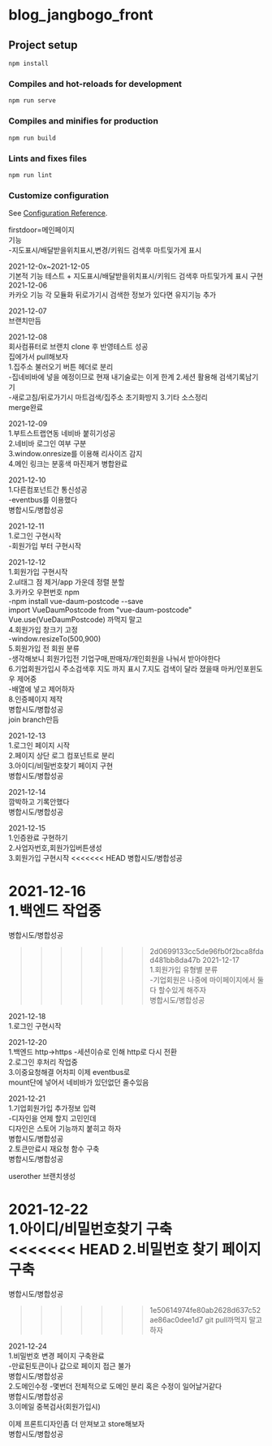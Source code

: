 # blog_jangbogo_front

## Project setup
```
npm install
```

### Compiles and hot-reloads for development
```
npm run serve
```

### Compiles and minifies for production
```
npm run build
```

### Lints and fixes files
```
npm run lint
```

### Customize configuration
See [Configuration Reference](https://cli.vuejs.org/config/).

firstdoor=메인페이지    
기능  
-지도표시/배달받을위치표시,변경/키워드 검색후 마트및가게 표시  

2021-12-0x~2021-12-05  
기본적 기능 테스트 + 지도표시/배달받을위치표시/키워드 검색후 마트및가게 표시 구현   
2021-12-06  
카카오 기능 각 모듈화 뒤로가기시 검색한 정보가 있다면 유지기능 추가  

2021-12-07  
브랜치만듬  

2021-12-08  
회사컴퓨터로 브랜치 clone 후 반영테스트 성공  
집에가서 pull해보자  
1.집주소 불러오기 버튼 헤더로 분리  
-집네비바에 넣을 예정이므로 현재 내기술로는 이게 한계
2.세션 활용해 검색기록남기기  
-새로고침/뒤로가기시 마트검색/집주소 초기화방지
3.기타 소스정리  
merge완료  

2021-12-09  
1.부트스트랩연동 네비바 붙히기성공  
2.네비바 로그인 여부 구분  
3.window.onresize를 이용해 리사이즈 감지  
4.메인 링크는 분홍색  마진제거
병합완료  


2021-12-10  
1.다른컴포넌트간 통신성공  
-eventbus를 이용했다  
병합시도/병합성공  


2021-12-11  
1.로그인 구현시작  
-회원가입 부터 구현시작  

2021-12-12  
1.회원가입 구현시작  
2.ul태그 점 제거/app 가운데 정렬 분할  
3.카카오 우편번호 npm  
-npm install vue-daum-postcode --save  
import VueDaumPostcode from "vue-daum-postcode"    
Vue.use(VueDaumPostcode) 까먹지 말고  
4.회원가입 창크기 고정  
-window.resizeTo(500,900)  
5.회원가입 전 회원 분류  
-생각해보니 회원가입전 기업구매,판매자/개인회원을 나눠서 받아야한다  
6.기업회원가입시 주소검색후 지도 까지 표시 
7.지도 검색이 달라 졌을때 마커/인포윈도우 제어중  
-배열에 넣고 제어하자   
8.인증페이지 제작  
병합시도/병합성공  
join branch만듬  

2021-12-13  
1.로그인 페이지 시작  
2.페이지 상단 로그 컴포넌트로 분리  
3.아이디/비밀번호찾기 페이지 구현  
병합시도/병합성공

2021-12-14  
깜박하고 기록안했다  
병합시도/병합성공

2021-12-15  
1.인증완료 구현하기  
2.사업자번호,회원가입버튼생성  
3.회원가입 구현시작
<<<<<<< HEAD
병합시도/병합성공  

2021-12-16  
1.백엔드 작업중  
=======
병합시도/병합성공    
>>>>>>> 2d0699133cc5de96fb0f2bca8fdad481bb8da47b
2021-12-17  
1.회원가입 유형별 분류  
-기업회원은 나중에 마이페이지에서 
둘다 할수있게 해주자  
병합시도/병합성공  

2021-12-18  
1.로그인 구현시작  

2021-12-20  
1.백엔드 http->https
-세션이슈로 인해 http로 다시 전환  
2.로그인 후처리 작업중  
3.이중요청해결 어차피 이제 eventbus로  
mount단에 넣어서 네비바가 있던없던 줄수있음  

2021-12-21  
1.기업회원가입 추가정보 입력  
-디자인을 언제 할지 고민인데  
디자인은 스토어 기능까지 붙히고 하자  
병합시도/병합성공  
2.토큰만료시 재요청 함수 구축  
병합시도/병합성공  

userother 브랜치생성  

2021-12-22  
1.아이디/비밀번호찾기 구축  
<<<<<<< HEAD
2.비밀번호 찾기 페이지 구축  
=======
병합시도/병합성공  
>>>>>>> 1e50614974fe80ab2628d637c52ae86ac0dee1d7
git pull까먹지 말고하자  

2021-12-24  
1.비밀번호 변경 페이지 구축완료  
-만료된토큰이나 값으로 페이지 접근 불가  
병합시도/병합성공  
2.도메인수정
-몇번더 전체적으로 도메인 분리 혹은 수정이 일어날거같다  
병합시도/병합성공  
3.이메일 중복검사(회원가입시)

이제 프론트디자인좀 더 만져보고 store해보자  
병합시도/병합성공  
